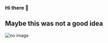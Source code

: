 ### Hi there 👋
<h2>Maybe this was not a good idea</h2>

<img src="https://www.google.com/url?sa=i&url=https%3A%2F%2Fwww.printmag.com%2Fdesign-news%2Fsomeone-just-bought-a-gif-for-half-a-million-dollars%2F&psig=AOvVaw0MR72WIe2tW0a8AosDUhZ6&ust=1683440996930000&source=images&cd=vfe&ved=0CBEQjRxqFwoTCIiMu6Pu3v4CFQAAAAAdAAAAABAE" alt="no image">
  
<!--
**AbhiRwDev/AbhiRwDev** is a ✨ _special_ ✨ repository because its `README.md` (this file) appears on your GitHub profile.

Here are some ideas to get you started:

- 🔭 I’m currently working on ...
- 🌱 I’m currently learning ...
- 👯 I’m looking to collaborate on ...
- 🤔 I’m looking for help with ...
- 💬 Ask me about ...
- 📫 How to reach me: ...
- 😄 Pronouns: ...
- ⚡ Fun fact: ...
-->
